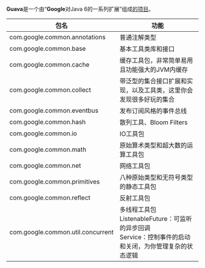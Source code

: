 **Guava**是一个由“**Google**对Java 6的一系列扩展”组成[的项目](https://www.cnblogs.com/peida/archive/2013/06/08/3120820.html)。

| 包名                              | 功能                                                         |
| --------------------------------- | ------------------------------------------------------------ |
| com.google.common.annotations     | 普通注解类型                                                 |
| com.google.common.base            | 基本工具类库和接口                                           |
| com.google.common.cache           | 缓存工具包，非常简单易用且功能强大的JVM内缓存                |
| com.google.common.collect         | 带泛型的集合接口扩展和实现，以及工具类，这里你会发现很多好玩的集合 |
| com.google.common.eventbus        | 发布订阅风格的事件总线                                       |
| com.google.common.hash            | 散列工具、Bloom Filters                                      |
| com.google.common.io              | IO工具包                                                     |
| com.google.common.math            | 原始算术类型和超大数的运算工具包                             |
| com.google.common.net             | 网络工具包                                                   |
| com.google.common.primitives      | 八种原始类型和无符号类型的静态工具包                         |
| com.google.common.reflect         | 反射工具包                                                   |
| com.google.common.util.concurrent | 多线程工具包<br>  ListenableFuture：可监听的异步回调<br>  Service：控制事件的启动和关闭，为你管理复杂的状态逻辑 |

